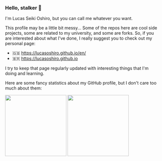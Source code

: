 ### Hello, stalker 👀

I'm Lucas Seiki Oshiro, but you can call me whatever you want.

This profile may be a little bit messy... Some of the repos here are cool side projects, some are related to my university, and some are forks. So, if you are interested about what I've done, I really suggest you to check out my personal page:

- 🇬🇧 https://lucasoshiro.github.io/en/
- 🇧🇷 https://lucasoshiro.github.io

I try to keep that page regularly updated with interesting things that I'm doing and learning.

Here are some fancy statistics about my GitHub profile, but I don't care too much about them:

<div>
  <img height=200 align="center" src="https://github-readme-stats.vercel.app/api/top-langs/?username=lucasoshiro&exclude_repo=lucasoshiro.github.io,pyCFG,sumo&langs_count=10&theme=dracula&layout=compact" />
</a>
<a href="https://github.com/anuraghazra/convoychat">
  <img height=200 align="center" src="https://github-readme-stats.vercel.app/api?username=lucasoshiro&show_icons=true&show=reviews&theme=dracula&hide_rank=true&include_all_commits=true&disable_animations=true" />
</div>
